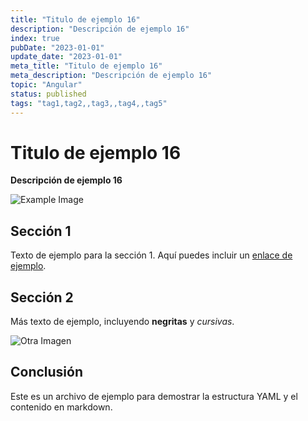 ```yaml
---
title: "Titulo de ejemplo 16"
description: "Descripción de ejemplo 16"
index: true
pubDate: "2023-01-01"
update_date: "2023-01-01"
meta_title: "Titulo de ejemplo 16"
meta_description: "Descripción de ejemplo 16"
topic: "Angular"
status: published
tags: "tag1,tag2,,tag3,,tag4,,tag5"
---
```


# Titulo de ejemplo 16

**Descripción de ejemplo 16**

![Example Image](https://via.placeholder.com/150)

## Sección 1

Texto de ejemplo para la sección 1. Aquí puedes incluir un [enlace de ejemplo](https://example.com).

## Sección 2

Más texto de ejemplo, incluyendo **negritas** y *cursivas*. 

![Otra Imagen](https://via.placeholder.com/200)

## Conclusión

Este es un archivo de ejemplo para demostrar la estructura YAML y el contenido en markdown.
